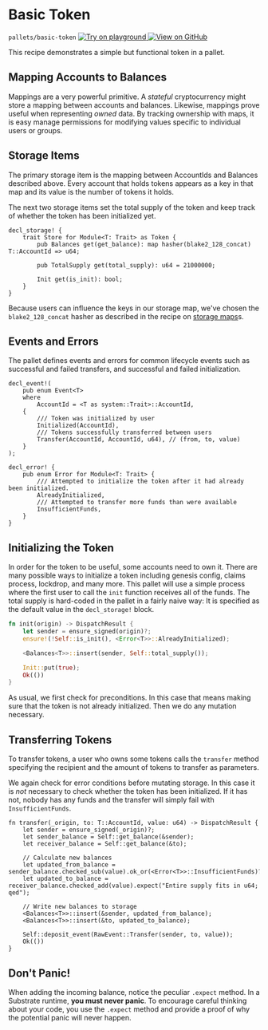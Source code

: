 # Basic Token

`pallets/basic-token`
[
	![Try on playground](https://img.shields.io/badge/Playground-Try%20it!-brightgreen?logo=Parity%20Substrate)
](https://playground.substrate.dev/?deploy=recipes&files=%2Fhome%2Fsubstrate%2Fworkspace%2Fpallets%2Fbasic-token%2Fsrc%2Flib.rs)
[
	![View on GitHub](https://img.shields.io/badge/Github-View%20Code-brightgreen?logo=github)
](https://github.com/substrate-developer-hub/recipes/tree/master/pallets/basic-token/src/lib.rs)

This recipe demonstrates a simple but functional token in a pallet.

## Mapping Accounts to Balances

Mappings are a very powerful primitive. A _stateful_ cryptocurrency might store a mapping between
accounts and balances. Likewise, mappings prove useful when representing _owned_ data. By tracking
ownership with maps, it is easy manage permissions for modifying values specific to individual users
or groups.

## Storage Items

The primary storage item is the mapping between AccountIds and Balances described above. Every
account that holds tokens appears as a key in that map and its value is the number of tokens it
holds.

The next two storage items set the total supply of the token and keep track of whether the token has
been initialized yet.

```rust, ignore
decl_storage! {
	trait Store for Module<T: Trait> as Token {
		pub Balances get(get_balance): map hasher(blake2_128_concat) T::AccountId => u64;

		pub TotalSupply get(total_supply): u64 = 21000000;

		Init get(is_init): bool;
	}
}
```

Because users can influence the keys in our storage map, we've chosen the `blake2_128_concat` hasher
as described in the recipe on [storage maps](./storage-maps.md)s.

## Events and Errors

The pallet defines events and errors for common lifecycle events such as successful and failed
transfers, and successful and failed initialization.

```rust, ignore
decl_event!(
	pub enum Event<T>
	where
		AccountId = <T as system::Trait>::AccountId,
	{
		/// Token was initialized by user
		Initialized(AccountId),
		/// Tokens successfully transferred between users
		Transfer(AccountId, AccountId, u64), // (from, to, value)
	}
);

decl_error! {
	pub enum Error for Module<T: Trait> {
		/// Attempted to initialize the token after it had already been initialized.
		AlreadyInitialized,
		/// Attempted to transfer more funds than were available
		InsufficientFunds,
	}
}
```

## Initializing the Token

In order for the token to be useful, some accounts need to own it. There are many possible ways to
initialize a token including genesis config, claims process, lockdrop, and many more. This pallet
will use a simple process where the first user to call the `init` function receives all of the
funds. The total supply is hard-coded in the pallet in a fairly naive way: It is specified as the
default value in the `decl_storage!` block.

```rust ignore
fn init(origin) -> DispatchResult {
	let sender = ensure_signed(origin)?;
	ensure!(!Self::is_init(), <Error<T>>::AlreadyInitialized);

	<Balances<T>>::insert(sender, Self::total_supply());

	Init::put(true);
	Ok(())
}
```

As usual, we first check for preconditions. In this case that means making sure that the token is
not already initialized. Then we do any mutation necessary.

## Transferring Tokens

To transfer tokens, a user who owns some tokens calls the `transfer` method specifying the recipient
and the amount of tokens to transfer as parameters.

We again check for error conditions before mutating storage. In this case it is _not_ necessary to
check whether the token has been initialized. If it has not, nobody has any funds and the transfer
will simply fail with `InsufficientFunds`.

```rust, ignore
fn transfer(_origin, to: T::AccountId, value: u64) -> DispatchResult {
	let sender = ensure_signed(_origin)?;
	let sender_balance = Self::get_balance(&sender);
	let receiver_balance = Self::get_balance(&to);

	// Calculate new balances
	let updated_from_balance = sender_balance.checked_sub(value).ok_or(<Error<T>>::InsufficientFunds)?;
	let updated_to_balance = receiver_balance.checked_add(value).expect("Entire supply fits in u64; qed");

	// Write new balances to storage
	<Balances<T>>::insert(&sender, updated_from_balance);
	<Balances<T>>::insert(&to, updated_to_balance);

	Self::deposit_event(RawEvent::Transfer(sender, to, value));
	Ok(())
}
```

## Don't Panic!

When adding the incoming balance, notice the peculiar `.expect` method. In a Substrate runtime,
**you must never panic**. To encourage careful thinking about your code, you use the `.expect`
method and provide a proof of why the potential panic will never happen.
